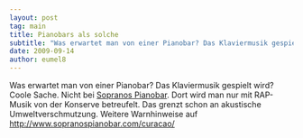 ```yaml
---
layout: post
tag: main
title: Pianobars als solche
subtitle: "Was erwartet man von einer Pianobar? Das Klaviermusik gespielt wird? Coole Sache. Nicht bei Sopranos Pianobar. Dort wird man nur mit RAP-Musik von der Konserve betreufelt. Das grenzt schon an akustische Umweltverschmutzung. Weitere Warnhinweise auf&hellip;"
date: 2009-09-14
author: eumel8
---
```


Was erwartet man von einer Pianobar? Das Klaviermusik gespielt wird? Coole Sache. Nicht bei <a href="http://www.curacao.com/de/Welches-Abenteuer-Darf-es-Fuer-Sie-Sein/Nachtleben-Und-Unterhaltung/Sopranos-Pianobar-Curacao">Sopranos Pianobar</a>. Dort wird man nur mit RAP-Musik von der Konserve betreufelt. Das grenzt schon an akustische Umweltverschmutzung. Weitere Warnhinweise auf http://www.sopranospianobar.com/curacao/
